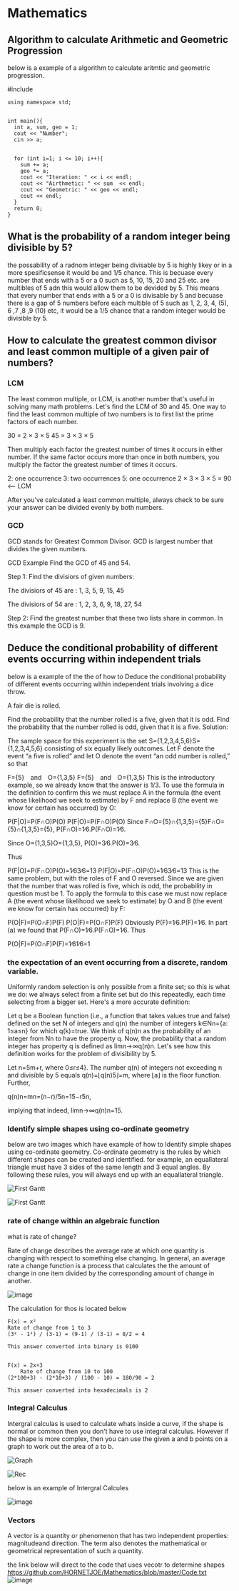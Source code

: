 # Mathematics
## Algorithm to calculate Arithmetic and Geometric Progression
below is a example of a algorithm to calculate aritmtic and geometric progression.

 #include <iostream>
	

	using namespace std;
	

	int main(){
	  int a, sum, geo = 1;
	  cout << "Number";
	  cin >> a;
	  
	  
	  for (int i=1; i <= 10; i++){
	    sum += a;
	    geo *= a;
	    cout << "Iteration: " << i << endl;
	    cout << "Airthmetic: " << sum  << endl;
	    cout << "Geometric: " << geo << endl;
	    cout << endl;
	  }
	  return 0;
	}


## What is the probability of a random integer being divisible by 5?
the possability of a radnom integer being divisable by 5 is highly likey or in a more spesificsense it would be and 1/5 chance. This is becuase every number that ends with a 5 or a 0 such as 5, 10, 15, 20 and 25 etc. are multibles of 5 adn this would allow them to be devided by 5. This means that every number that ends with a 5 or a 0 is divisable by 5 and becuase there is a gap of 5 numbers before each multible of 5 such as 1, 2, 3, 4, (5), 6 ,7 ,8 ,9 (10) etc, it would be a 1/5 chance that a random integer would be divisible by 5.

## How to calculate the greatest common divisor and least common multiple of a given pair of numbers?
### LCM
The least common multiple, or LCM, is another number that's useful in solving many math problems. Let's find the LCM of 30 and 45. One way to find the least common multiple of two numbers is to first list the prime factors of each number.

30 = 2 × 3 × 5
45 = 3 × 3 × 5

Then multiply each factor the greatest number of times it occurs in either number. If the same factor occurs more than once in both numbers, you multiply the factor the greatest number of times it occurs.

2: one occurrence 
3: two occurrences 
5: one occurrence 
2 × 3 × 3 × 5 = 90 <— LCM

After you've calculated a least common multiple, always check to be sure your answer can be divided evenly by both numbers.

### GCD

GCD stands for Greatest Common Divisor. GCD is largest number that divides the given numbers.

GCD Example
Find the GCD of 45 and 54.

Step 1: Find the divisiors of given numbers:

The divisiors of 45 are : 1, 3, 5, 9, 15, 45

The divisiors of 54 are : 1, 2, 3, 6, 9, 18, 27, 54

Step 2: Find the greatest number that these two lists share in common. In this example the GCD is 9.

## Deduce the conditional probability of different events occurring within independent trials

below is a example of the the of how to Deduce the conditional probability of different events occurring within independent trials involving a dice throw.

A fair die is rolled.

Find the probability that the number rolled is a five, given that it is odd.
Find the probability that the number rolled is odd, given that it is a five.
Solution:

The sample space for this experiment is the set S={1,2,3,4,5,6}S={1,2,3,4,5,6} consisting of six equally likely outcomes. Let F denote the event “a five is rolled” and let O denote the event “an odd number is rolled,” so that

F={5} and O={1,3,5}
F={5} and O={1,3,5}
This is the introductory example, so we already know that the answer is 1/3. To use the formula in the definition to confirm this we must replace A in the formula (the event whose likelihood we seek to estimate) by F and replace B (the event we know for certain has occurred) by O:

P(F|O)=P(F∩O)P(O)
P(F|O)=P(F∩O)P(O)
Since F∩O={5}∩{1,3,5}={5}F∩O={5}∩{1,3,5}={5}, P(F∩O)=1∕6.P(F∩O)=1∕6.

Since O={1,3,5}O={1,3,5}, P(O)=3∕6.P(O)=3∕6.

Thus

P(F|O)=P(F∩O)P(O)=1∕63∕6=13
P(F|O)=P(F∩O)P(O)=1∕63∕6=13
This is the same problem, but with the roles of F and O reversed. Since we are given that the number that was rolled is five, which is odd, the probability in question must be 1. To apply the formula to this case we must now replace A (the event whose likelihood we seek to estimate) by O and B (the event we know for certain has occurred) by F:

P(O|F)=P(O∩F)P(F)
P(O|F)=P(O∩F)P(F)
Obviously P(F)=1∕6.P(F)=1∕6. In part (a) we found that P(F∩O)=1∕6.P(F∩O)=1∕6. Thus

P(O|F)=P(O∩F)P(F)=1∕61∕6=1

### the expectation of an event occurring from a discrete, random variable.

Uniformly random selection is only possible from a finite set; so this is what we do: we always select from a finite set but do this repeatedly, each time selecting from a bigger set. Here's a more accurate definition:

Let q be a Boolean function (i.e., a function that takes values true and false) defined on the set N of integers and q(n) the number of integers k∈Nn={a: 1≤a≤n} for which q(k)=true. We think of  q(n)n as the probability of an integer from Nn to have the property q.
Now, the probability that a random integer has property q is defined as  limn→∞q(n)n.
Let's see how this definition works for the problem of divisibility by 5.

Let n=5m+r, where 0≤r≤4}. The number q(n) of integers not exceeding n and divisible by 5 equals q(n)=⌊q(n)5⌋=m, where ⌊a⌋ is the floor function. Further,

q(n)n=mn=(n−r)/5n=15−r5n,

implying that indeed, limn→∞q(n)n=15.

### Identify simple shapes using co-ordinate geometry
below are two images which have example of how to Identify simple shapes using co-ordinate geometry. Co-ordinate geometry is the rules by which different shapes can be created and identified. for example, an equallateral triangle must have 3 sides of the same length and 3 equal angles. By following these rules, you will always end up with an equallateral triangle.

![First Gantt](https://github.com/HORNETJOE/Mathematics/blob/master/picture_11789_Screen_shot_2010-08-09_at_8.35.35_AM.png)

![First Gantt](https://github.com/HORNETJOE/Mathematics/blob/master/picture_6318_Screen_shot_2010-07-08_at_11.53.39_AM.png)

### rate of change within an algebraic function
what is rate of change?

Rate of change describes the average rate at which one quantity is changing with respect to something else changing.
In general, an average rate a change function is a process that calculates the the amount of change in one item divided by the corresponding amount of change in another.

![image](https://github.com/HORNETJOE/Mathematics/blob/master/formla.jpg)

The calculation for thos is located below

	F(x) = x²
	Rate of change from 1 to 3
	(3² - 1²) / (3-1) = (9-1) / (3-1) = 8/2 = 4

	This answer converted into binary is 0100
  
	
    F(x) = 2x+3
    	Rate of change from 10 to 100
	(2*100+3) - (2*10+3) / (100 - 10) = 180/90 = 2

	This answer converted into hexadecimals is 2


### Integral Calculus
Intergral calculas is used to calculate whats inside a curve, if the shape is normal or common then you don't have to use integral calculus. However if the shape is more complex, then you can use the given a and b points on a graph to work out the area of a to b.

![Graph](https://i.imgur.com/NnqLOp3.png)

![Rec](https://i.imgur.com/IGeVbPZ.png)

below is an example of Intergral Calcules

![image](https://github.com/HORNETJOE/Mathematics/blob/master/Formla.PNG)

### Vectors
A vector is a quantity or phenomenon that has two independent properties: magnitudeand direction. The term also denotes the mathematical or geometrical representation of such a quantity.

the link below will direct to the code that uses vecotr to determine shapes
https://github.com/HORNETJOE/Mathematics/blob/master/Code.txt
![image](https://github.com/HORNETJOE/Mathematics/blob/master/vector.PNG)
